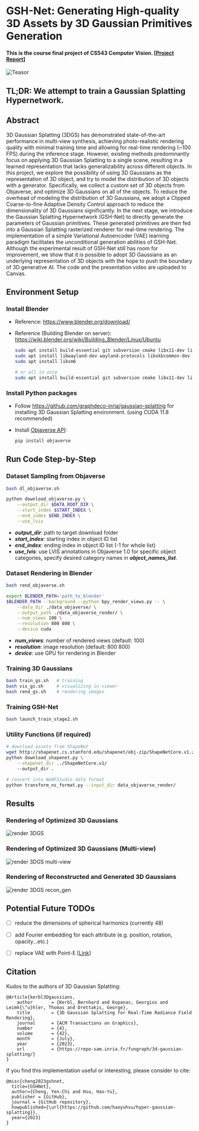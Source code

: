 # GSH-Net: Generating High-quality 3D Assets by 3D Gaussian Primitives Generation

#### This is the course final project of CS543 Computer Vision. [[Project Report](assets/CS543_Final_Report.pdf)]

![Teasor](assets/teasor.png)

## TL;DR: We attempt to train a Gaussian Splatting Hypernetwork.

## Abstract
3D Gaussian Splatting (3DGS) has demonstrated state-of-the-art performance in multi-view synthesis, achieving photo-realistic rendering quality with minimal training time and allowing for real-time rendering (~100 FPS) during the inference stage. However, existing methods predominantly focus on applying 3D Gaussian Splatting to a single scene, resulting in a learned representation that lacks generalizability across different objects. In this project, we explore the possibility of using 3D Gaussians as the representation of 3D object, and try to model the distribution of 3D objects with a generator. Specifically, we collect a custom set of 3D objects from Objaverse, and optimize 3D Gaussians on all of the objects. To reduce the overhead of modeling the distribution of 3D Gaussians, we adopt a Clipped Coarse-to-fine Adaptive Density Control approach to reduce the dimensionality of 3D Gaussians significantly. In the next stage, we introduce the Gaussian Splatting Hypernetwork (GSH-Net) to directly generate the parameters of Gaussian primitives. These generated primitives are then fed into a Gaussian Splatting rasterized renderer for real-time rendering. The implementation of a simple Variational Autoencoder (VAE) learning paradigm facilitates the unconditional generation abilities of GSH-Net. Although the experimental result of GSH-Net still has room for improvement, we show that it is possible to adopt 3D Gaussians as an underlying representation of 3D objects with the hope to push the boundary of 3D generative AI. The code and the presentation video are uploaded to Canvas.


## Environment Setup

### Install Blender

- Reference: https://www.blender.org/download/

- Reference (Building Blender on server): https://wiki.blender.org/wiki/Building_Blender/Linux/Ubuntu
    ```bash
    sudo apt install build-essential git subversion cmake libx11-dev libxxf86vm-dev libxcursor-dev libxi-dev libxrandr-dev libxinerama-dev libegl-dev
    sudo apt install libwayland-dev wayland-protocols libxkbcommon-dev libdbus-1-dev linux-libc-dev
    sudo apt install libsm6

    # or all in once
    sudo apt install build-essential git subversion cmake libx11-dev libxxf86vm-dev libxcursor-dev libxi-dev libxrandr-dev libxinerama-dev libegl-dev -y && sudo apt install libwayland-dev wayland-protocols libxkbcommon-dev libdbus-1-dev linux-libc-dev -y && sudo apt install libsm6 -y
    ```

### Install Python packages

- Follow https://github.com/graphdeco-inria/gaussian-splatting for installing 3D Gaussian Splatting environment. (using CUDA 11.8 recommended)

- Install [Objaverse API](https://objaverse.allenai.org):
    ```bash
    pip install objaverse
    ```


## Run Code Step-by-Step

### Dataset Sampling from Objaverse
```bash
bash dl_objaverse.sh

python download_objaverse.py \
    --output_dir $DATA_ROOT_DIR \
    --start_index $START_INDEX \
    --end_index $END_INDEX \
    --use_lvis
```
- ***output_dir***: path to target download folder
- ***start_index***: starting index in object ID list
- ***end_index***: ending index in object ID list (-1 for whole list)
- ***use_lvis***: use LVIS annotations in Objaverse 1.0 for specific object categories, specify desired category names in ***object_names_list***.

### Dataset Rendering in Blender
```bash
bash rend_objaverse.sh

export BLENDER_PATH='path_to_blender'
$BLENDER_PATH --background --python bpy_render_views.py -- \
    --data_dir ./data_objaverse/ \
    --output_path ./data_objaverse_render/ \
    --num_views 100 \
    --resolution 800 800 \
    --device cuda
```
- ***num_views***: number of rendered views (default: 100)
- ***resolution***: image resolution (default: 800 800)
- ***device***: use GPU for rendering in Blender

### Training 3D Gaussians
```bash
bash train_gs.sh   # training
bash vis_gs.sh     # visualizing in viewer
bash rend_gs.sh    # rendering images
```

### Training GSH-Net
```bash
bash launch_train_stage2.sh
```

### Utility Functions (if required)
```bash
# download assets from ShapeNet
wget http://shapenet.cs.stanford.edu/shapenet/obj-zip/ShapeNetCore.v1.zip
python download_shapenet.py \
    --shapenet_dir ../ShapeNetCore.v1/
    --output_dir .

# convert into NeRFStudio data format
python transform_ns_format.py --input_dir data_objaverse_render/
```


## Results

### Rendering of Optimized 3D Gaussians
![render 3DGS](assets/render_3dgs.png)

### Rendering of Optimized 3D Gaussians (Multi-view)
![render 3DGS multi-view](assets/render_3dgs_mv.png)

### Rendering of Reconstructed and Generated 3D Gaussians
![render 3DGS recon_gen](assets/render_recon_gen_3dgs.png)


## Potential Future TODOs

- [  ] reduce the dimensions of spherical harmonics (currently 48)
- [  ] add Fourier embedding for each attribute (e.g. position, rotation, opacity...etc.)
- [  ] replace VAE with Point-E [[Link](https://github.com/openai/point-e)]


## Citation

Kudos to the authors of 3D Gaussian Splatting:

```
@Article{kerbl3Dgaussians,
    author       = {Kerbl, Bernhard and Kopanas, Georgios and Leimk{\"u}hler, Thomas and Drettakis, George},
    title        = {3D Gaussian Splatting for Real-Time Radiance Field Rendering},
    journal      = {ACM Transactions on Graphics},
    number       = {4},
    volume       = {42},
    month        = {July},
    year         = {2023},
    url          = {https://repo-sam.inria.fr/fungraph/3d-gaussian-splatting/}
}
```

If you find this implementation useful or interesting, please consider to cite:

```
@misc{cheng2023gshnet,
  title={GSHNet},
  author={Cheng, Yen-Chi and Hsu, Hao-Yu},
  publisher = {GitHub},
  journal = {GitHub repository},
  howpublished={\url{https://github.com/haoyuhsu/hyper-gaussian-splatting}},
  year={2023}
}
```